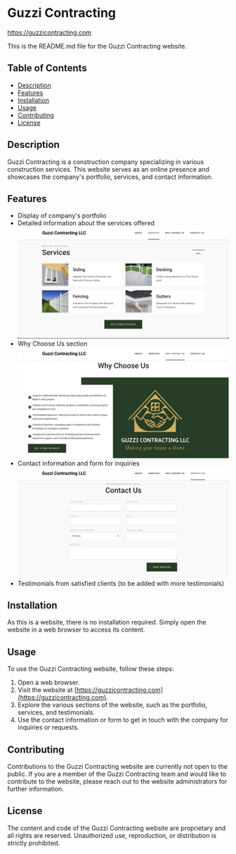 # Guzzi Contracting

https://guzzicontracting.com

This is the README.md file for the Guzzi Contracting website.

## Table of Contents

- [Description](#description)
- [Features](#features)
- [Installation](#installation)
- [Usage](#usage)
- [Contributing](#contributing)
- [License](#license)

## Description

Guzzi Contracting is a construction company specializing in various construction services. This website serves as an online presence and showcases the company's portfolio, services, and contact information.

## Features

- Display of company's portfolio
- Detailed information about the services offered
![Screenshot](build/assets/images/Screen%20Shot%202023-05-30%20at%202.02.40%20PM.png)
- Why Choose Us section
![Screenshot](build/assets/images/Screen%20Shot%202023-05-30%20at%202.02.54%20PM.png)
- Contact information and form for inquiries
![Screenshot](./build/assets/images/Screen%20Shot%202023-05-30%20at%202.03.04%20PM.png)
- Testimonials from satisfied clients (to be added with more testimonials)

## Installation

As this is a website, there is no installation required. Simply open the website in a web browser to access its content.

## Usage

To use the Guzzi Contracting website, follow these steps:

1. Open a web browser.
2. Visit the website at [https://guzzicontracting.com](https://guzzicontracting.com).
3. Explore the various sections of the website, such as the portfolio, services, and testimonials.
4. Use the contact information or form to get in touch with the company for inquiries or requests.

## Contributing

Contributions to the Guzzi Contracting website are currently not open to the public. If you are a member of the Guzzi Contracting team and would like to contribute to the website, please reach out to the website administrators for further information.

## License

The content and code of the Guzzi Contracting website are proprietary and all rights are reserved. Unauthorized use, reproduction, or distribution is strictly prohibited.

